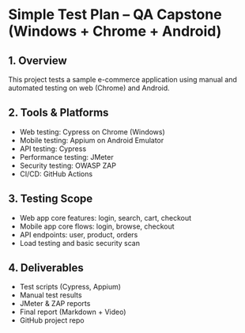 # Simple Test Plan – QA Capstone (Windows + Chrome + Android)

## 1. Overview
This project tests a sample e-commerce application using manual and automated testing on web (Chrome) and Android.

## 2. Tools & Platforms
- Web testing: Cypress on Chrome (Windows)
- Mobile testing: Appium on Android Emulator
- API testing: Cypress
- Performance testing: JMeter
- Security testing: OWASP ZAP
- CI/CD: GitHub Actions

## 3. Testing Scope
- Web app core features: login, search, cart, checkout
- Mobile app core flows: login, browse, checkout
- API endpoints: user, product, orders
- Load testing and basic security scan

## 4. Deliverables
- Test scripts (Cypress, Appium)
- Manual test results
- JMeter & ZAP reports
- Final report (Markdown + Video)
- GitHub project repo

